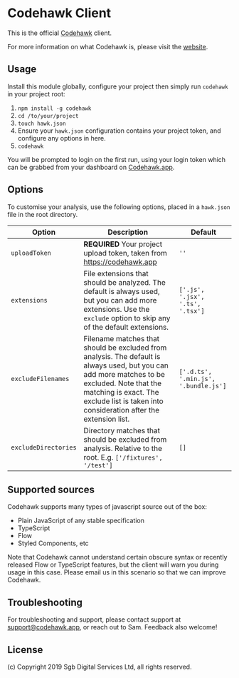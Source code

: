 # Codehawk Client

This is the official [Codehawk](https://codehawk.app/) client.

For more information on what Codehawk is, please visit the [website](https://codehawk.app).

## Usage

Install this module globally, configure your project then simply run `codehawk` in your project root:

1. `npm install -g codehawk`
2. `cd /to/your/project`
3. `touch hawk.json`
4. Ensure your `hawk.json` configuration contains your project token, and configure any options in here.
5. `codehawk`

You will be prompted to login on the first run, using your login token which can be grabbed from your dashboard on [Codehawk.app](https://codehawk.app/).

## Options

To customise your analysis, use the following options, placed in a `hawk.json` file in the root directory.

| Option               | Description                                                                                                                                                                                                                              | Default                              |
|----------------------|------------------------------------------------------------------------------------------------------------------------------------------------------------------------------------------------------------------------------------------|--------------------------------------|
| `uploadToken`        | **REQUIRED** Your project upload token, taken from https://codehawk.app                                                                                                                                                                  | `''`                                 |
| `extensions`         | File extensions that should be analyzed. The default is always used, but you can add more extensions. Use the `exclude` option to skip any of the default extensions.                                                                    | `['.js', '.jsx', '.ts', '.tsx']`     |
| `excludeFilenames`   | Filename matches that should be excluded from analysis. The default is always used, but you can add more matches to be excluded. Note that the matching is exact. The exclude list is taken into consideration after the extension list. | `['.d.ts', '.min.js', '.bundle.js']` |
| `excludeDirectories` | Directory matches that should be excluded from analysis. Relative to the root. E.g. `['/fixtures', '/test']`                                                                                                                             | `[]`                                 |

## Supported sources

Codehawk supports many types of javascript source out of the box:

- Plain JavaScript of any stable specification
- TypeScript
- Flow
- Styled Components, etc

Note that Codehawk cannot understand certain obscure syntax or recently released Flow or TypeScript features, but the client will warn you during usage in this case. Please email us in this scenario so that we can improve Codehawk.

## Troubleshooting

For troubleshooting and support, please contact support at support@codehawk.app, or reach out to Sam. Feedback also welcome!

## License

(c) Copyright 2019 Sgb Digital Services Ltd, all rights reserved.